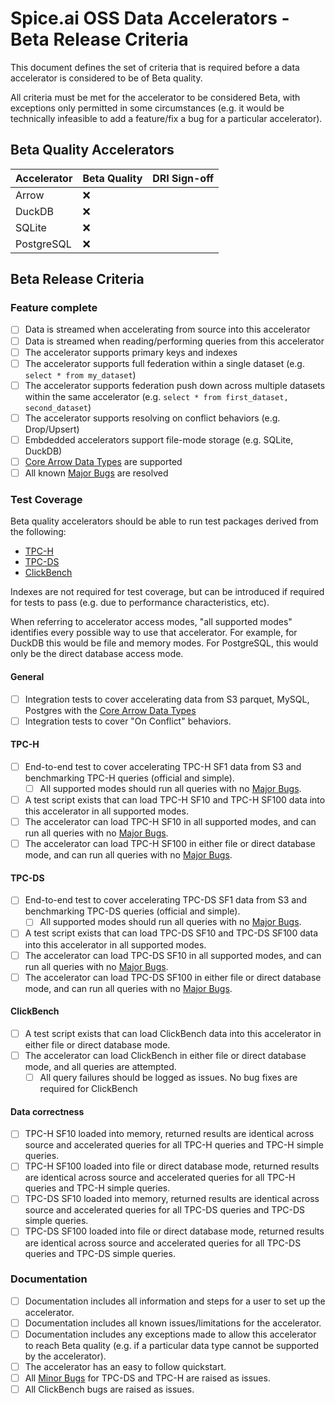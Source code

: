 # Spice.ai OSS Data Accelerators - Beta Release Criteria

This document defines the set of criteria that is required before a data accelerator is considered to be of Beta quality.

All criteria must be met for the accelerator to be considered Beta, with exceptions only permitted in some circumstances (e.g. it would be technically infeasible to add a feature/fix a bug for a particular accelerator).

## Beta Quality Accelerators

| Accelerator | Beta Quality | DRI Sign-off |
| - | - | - |
| Arrow | ❌ |  |
| DuckDB | ❌ |  |
| SQLite | ❌ |  |
| PostgreSQL | ❌ |  |

## Beta Release Criteria

### Feature complete

- [ ] Data is streamed when accelerating from source into this accelerator
- [ ] Data is streamed when reading/performing queries from this accelerator
- [ ] The accelerator supports primary keys and indexes
- [ ] The accelerator supports full federation within a single dataset (e.g. `select * from my_dataset`)
- [ ] The accelerator supports federation push down across multiple datasets within the same accelerator (e.g. `select * from first_dataset, second_dataset`)
- [ ] The accelerator supports resolving on conflict behaviors (e.g. Drop/Upsert)
- [ ] Embdedded accelerators support file-mode storage (e.g. SQLite, DuckDB)
- [ ] [Core Arrow Data Types](../definitions.md) are supported
- [ ] All known [Major Bugs](../definitions.md) are resolved

### Test Coverage

Beta quality accelerators should be able to run test packages derived from the following:

- [TPC-H](https://www.tpc.org/TPC-H/)
- [TPC-DS](https://www.tpc.org/TPC-DS/)
- [ClickBench](https://github.com/ClickHouse/ClickBench)

Indexes are not required for test coverage, but can be introduced if required for tests to pass (e.g. due to performance characteristics, etc).

When referring to accelerator access modes, "all supported modes" identifies every possible way to use that accelerator. For example, for DuckDB this would be file and memory modes. For PostgreSQL, this would only be the direct database access mode.

#### General

- [ ] Integration tests to cover accelerating data from S3 parquet, MySQL, Postgres with the [Core Arrow Data Types](../definitions.md)
- [ ] Integration tests to cover "On Conflict" behaviors.

#### TPC-H

- [ ] End-to-end test to cover accelerating TPC-H SF1 data from S3 and benchmarking TPC-H queries (official and simple).
  - [ ] All supported modes should run all queries with no [Major Bugs](../definitions.md).
- [ ] A test script exists that can load TPC-H SF10 and TPC-H SF100 data into this accelerator in all supported modes.
- [ ] The accelerator can load TPC-H SF10 in all supported modes, and can run all queries with no [Major Bugs](../definitions.md).
- [ ] The accelerator can load TPC-H SF100 in either file or direct database mode, and can run all queries with no [Major Bugs](../definitions.md).

#### TPC-DS

- [ ] End-to-end test to cover accelerating TPC-DS SF1 data from S3 and benchmarking TPC-DS queries (official and simple).
  - [ ] All supported modes should run all queries with no [Major Bugs](../definitions.md).
- [ ] A test script exists that can load TPC-DS SF10 and TPC-DS SF100 data into this accelerator in all supported modes.
- [ ] The accelerator can load TPC-DS SF10 in all supported modes, and can run all queries with no [Major Bugs](../definitions.md).
- [ ] The accelerator can load TPC-DS SF100 in either file or direct database mode, and can run all queries with no [Major Bugs](../definitions.md).

#### ClickBench

- [ ] A test script exists that can load ClickBench data into this accelerator in either file or direct database mode.
- [ ] The accelerator can load ClickBench in either file or direct database mode, and all queries are attempted.
  - [ ] All query failures should be logged as issues. No bug fixes are required for ClickBench

#### Data correctness

- [ ] TPC-H SF10 loaded into memory, returned results are identical across source and accelerated queries for all TPC-H queries and TPC-H simple queries.
- [ ] TPC-H SF100 loaded into file or direct database mode, returned results are identical across source and accelerated queries for all TPC-H queries and TPC-H simple queries.
- [ ] TPC-DS SF10 loaded into memory, returned results are identical across source and accelerated queries for all TPC-DS queries and TPC-DS simple queries.
- [ ] TPC-DS SF100 loaded into file or direct database mode, returned results are identical across source and accelerated queries for all TPC-DS queries and TPC-DS simple queries.

### Documentation

- [ ] Documentation includes all information and steps for a user to set up the accelerator.
- [ ] Documentation includes all known issues/limitations for the accelerator.
- [ ] Documentation includes any exceptions made to allow this accelerator to reach Beta quality (e.g. if a particular data type cannot be supported by the accelerator).
- [ ] The accelerator has an easy to follow quickstart.
- [ ] All [Minor Bugs](../definitions.md) for TPC-DS and TPC-H are raised as issues.
- [ ] All ClickBench bugs are raised as issues.
